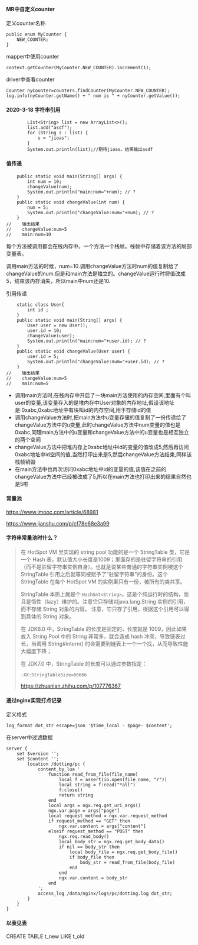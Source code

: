 #### MR中自定义counter

定义counter名称

```
public enum MyCounter {
    NEW_COUNTER;
}
```

mapper中使用counter

```
context.getCounter(MyCounter.NEW_COUNTER).increment(1);
```

driver中查看counter

```
Counter nyCounter=counters.findCounter(MyCounter.NEW_COUNTER);
log.info(nyCounter.getName() + " num is " + nyCounter.getValue());
```

#### 2020-3-18 字符串引用

```
        List<String> list = new ArrayList<>();
        list.add("asdf");
        for (String s : list) {
            s = "jioas";
        }
        System.out.println(list);//期待jioas。结果输出asdf
```

#### 值传递

```
    public static void main(String[] args) {
        int num = 10;
        changeValue(num);
        System.out.println("main:num="+num); // ?
    }
    public static void changeValue(int num) {
        num = 5;
        System.out.println("changeValue:num="+num); // ?
    }
//    输出结果
//    changeValue:num=5
//    main:num=10
```

每个方法被调用都会在栈内存中。一个方法一个栈帧。栈帧中存储着该方法的局部变量表。

调用main方法的时候，num=10.调用changeValue方法时num的值复制给了changeValue的num.但是和main方法是独立的。changeValue运行时将值改成5，结束该内存消失，所以main中num还是10.

引用传递

```
    static class User{
        int id ;
    }
    public static void main(String[] args) {
        User user = new User();
        user.id = 10;
        changeValue(user);
        System.out.println("main:num="+user.id); // ?
    }
    public static void changeValue(User user) {
        user.id = 5;
        System.out.println("changeValue:num="+user.id); // ?
    }
//    输出结果
//    changeValue:num=5
//    main:num=5
```

- 调用main方法时,在栈内存中开启了一块main方法使用的内存空间,里面有个叫user的变量,该变量存入的是堆内存中User对象的内存地址,假设该地址是:0xabc,0xabc地址中有块叫id的内存空间,用于存储id的值
- 调用changeValue方法时,把main方法中u变量存储的值复制了一份传递给了changeValue方法中的u变量,此时changeValue方法中num变量的值也是0xabc,同理main方法中的u变量和changeValue方法中的u变量也是相互独立的两个空间
- changeValue方法中把堆内存上0xabc地址中id的变量的值改成5,然后再访问0xabc地址中id空间的值,当然打印出来是5,然后changeValue方法结束,同样该栈帧销毁
- 在main方法中也再次访问0xabc地址中id的变量的值,该值在之前的changeValue方法中已经被改成了5,所以在main方法也打印出来的结果自然也是5啦

#### 常量池

https://www.imooc.com/article/68981

https://www.jianshu.com/p/cf78e68e3a99

#### 字符串常量池时什么？

> 在 HotSpot VM 里实现的 string pool 功能的是一个 StringTable 类，它是一个 Hash 表，默认值大小长度是1009；里面存的是驻留字符串的引用（而不是驻留字符串实例自身）。也就是说某些普通的字符串实例被这个 StringTable 引用之后就等同被赋予了“驻留字符串”的身份。这个 StringTable 在每个 HotSpot VM 的实例里只有一份，被所有的类共享。
>
> StringTable 本质上就是个 `HashSet<String>`。这是个纯运行时的结构，而且是惰性（lazy）维护的。注意它只存储对java.lang.String 实例的引用，而不存储 String 对象的内容。 注意，它只存了引用，根据这个引用可以得到具体的 String 对象。
>
> 在 JDK6.0 中，StringTable 的长度是固定的，长度就是 1009，因此如果放入 String Pool 中的 String 非常多，就会造成 hash 冲突，导致链表过长，当调用 String#intern() 时会需要到链表上一个一个找，从而导致性能大幅度下降；
>
> 在 JDK7.0 中，StringTable 的长度可以通过参数指定：
>
> ```text
> -XX:StringTableSize=66666
> ```
>
> https://zhuanlan.zhihu.com/p/107776367

#### 通过nginx实现打点记录

定义格式

```
log_format dot_str escape=json '$time_local - $page- $content';
```

在server中过滤数据

```
server {
    set $version '';
    set $content '';
        location /dotting/pc {
            content_by_lua '
                function read_from_file(file_name)
                    local f = assert(io.open(file_name, "r"))
                    local string = f:read("*all")
                    f:close()
                    return string
                end
                local args = ngx.req.get_uri_args()
                ngx.var.page = args["page"]
                local request_method = ngx.var.request_method
                if request_method == "GET" then
                    ngx.var.content = args["content"]
                elseif request_method == "POST" then
                    ngx.req.read_body()
                    local body_str = ngx.req.get_body_data()
                    if nil == body_str then
                        local body_file = ngx.req.get_body_file()
                        if body_file then
                            body_str = read_from_file(body_file)
                        end
                    end
                    ngx.var.content = body_str
                end
            ';
            access_log /data/nginx/logs/pc/dotting.log dot_str;
        }          
	}
}
```

#### 以表见表

CREATE TABLE t_new LIKE t_old